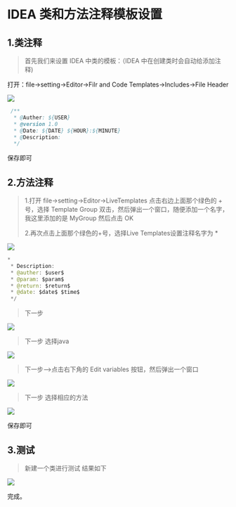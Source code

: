# IDEA 类和方法注释模板设置

## 1.类注释

> 首先我们来设置 IDEA 中类的模板：（IDEA 中在创建类时会自动给添加注释)

打开：file->setting->Editor->Filr and Code Templates->Includes->File Header

![](https://s1.ax1x.com/2018/08/26/PbZwB4.png)

~~~ java
 /**
  * @Auther: ${USER}
  * @version 1.0
  * @Date: ${DATE} ${HOUR}:${MINUTE}
  * @Description: 
  */
~~~

保存即可

## 2.方法注释

> 1.打开 file->setting->Editor->LiveTemplates 点击右边上面那个绿色的 + 号，选择 Template Group 双击，然后弹出一个窗口，随便添加一个名字，我这里添加的是 MyGroup 然后点击 OK 
>
> 2.再次点击上面那个绿色的+号，选择Live Templates设置注释名字为 *

![](https://s1.ax1x.com/2018/08/26/PbZ5Ed.png)



~~~java
*
 * Description: 
 * @auther: $user$
 * @param: $param$
 * @return: $return$
 * @date: $date$ $time$
 */
~~~

> 下一步

![](https://s1.ax1x.com/2018/08/26/PbeivT.png)

> 下一步 选择java

![](https://s1.ax1x.com/2018/08/26/PbeP2V.png)

> 下一步-->点击右下角的 Edit variables 按钮，然后弹出一个窗口

![](https://s1.ax1x.com/2018/08/26/PbeC80.png)

> 下一步 选择相应的方法

![](https://s1.ax1x.com/2018/08/26/Pbe9Cq.png)

保存即可

## 3.测试

> 新建一个类进行测试 结果如下

![](https://s1.ax1x.com/2018/08/26/PbeZVJ.png)

完成。

